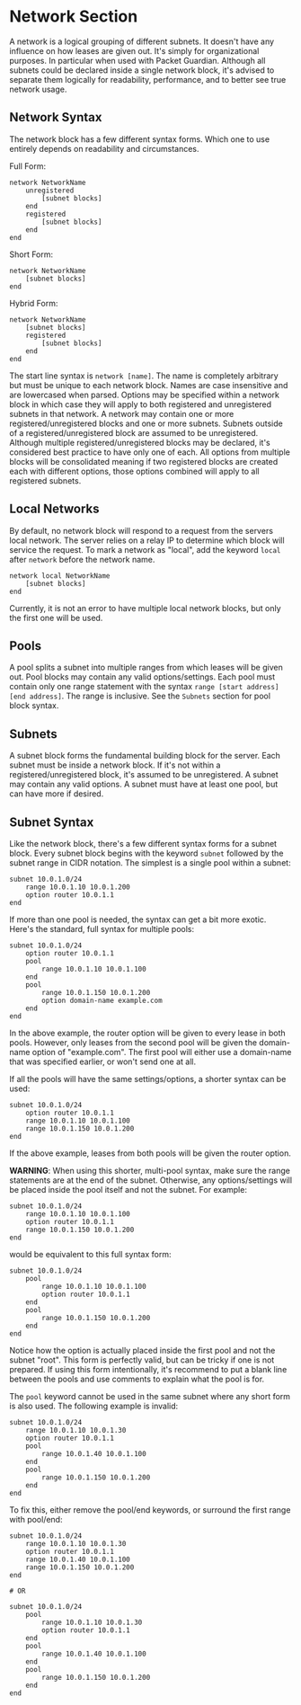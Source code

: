 # Network Section

A network is a logical grouping of different subnets. It doesn't have any influence on how leases are given out. It's simply for organizational purposes. In particular when used with Packet Guardian. Although all subnets could be declared inside a single network block, it's advised to separate them logically for readability, performance, and to better see true network usage.

## Network Syntax

The network block has a few different syntax forms. Which one to use entirely depends on readability and circumstances.

Full Form:

```
network NetworkName
    unregistered
        [subnet blocks]
    end
    registered
        [subnet blocks]
    end
end
```

Short Form:

```
network NetworkName
    [subnet blocks]
end
```

Hybrid Form:

```
network NetworkName
    [subnet blocks]
    registered
        [subnet blocks]
    end
end
```

The start line syntax is `network [name]`. The name is completely arbitrary but must be unique to each network block. Names are case insensitive and are lowercased when parsed. Options may be specified within a network block in which case they will apply to both registered and unregistered subnets in that network. A network may contain one or more registered/unregistered blocks and one or more subnets. Subnets outside of a registered/unregistered block are assumed to be unregistered. Although multiple registered/unregistered blocks may be declared, it's considered best practice to have only one of each. All options from multiple blocks will be consolidated meaning if two registered blocks are created each with different options, those options combined will apply to all registered subnets.

## Local Networks

By default, no network block will respond to a request from the servers local network. The server relies on a relay
IP to determine which block will service the request. To mark a network as "local", add the keyword `local` after `network`
before the network name.

```
network local NetworkName
    [subnet blocks]
end
```

Currently, it is not an error to have multiple local network blocks, but only the first one will be used.

## Pools

A pool splits a subnet into multiple ranges from which leases will be given out. Pool blocks may contain any valid options/settings. Each pool must contain only one range statement with the syntax `range [start address] [end address]`. The range is inclusive. See the `Subnets` section for pool block syntax.

## Subnets

A subnet block forms the fundamental building block for the server. Each subnet must be inside a network block. If it's not within a registered/unregistered block, it's assumed to be unregistered. A subnet may contain any valid options. A subnet must have at least one pool, but can have more if desired.

## Subnet Syntax

Like the network block, there's a few different syntax forms for a subnet block. Every subnet block begins with the keyword `subnet` followed by the subnet range in CIDR notation. The simplest is a single pool within a subnet:

```
subnet 10.0.1.0/24
    range 10.0.1.10 10.0.1.200
    option router 10.0.1.1
end
```

If more than one pool is needed, the syntax can get a bit more exotic. Here's the standard, full syntax for multiple pools:

```
subnet 10.0.1.0/24
    option router 10.0.1.1
    pool
        range 10.0.1.10 10.0.1.100
    end
    pool
        range 10.0.1.150 10.0.1.200
        option domain-name example.com
    end
end
```

In the above example, the router option will be given to every lease in both pools. However, only leases from the second pool will be given the domain-name option of "example.com". The first pool will either use a domain-name that was specified earlier, or won't send one at all.

If all the pools will have the same settings/options, a shorter syntax can be used:

```
subnet 10.0.1.0/24
    option router 10.0.1.1
    range 10.0.1.10 10.0.1.100
    range 10.0.1.150 10.0.1.200
end
```

If the above example, leases from both pools will be given the router option.

**WARNING**: When using this shorter, multi-pool syntax, make sure the range statements are at the end of the subnet. Otherwise, any options/settings will be placed inside the pool itself and not the subnet. For example:

```
subnet 10.0.1.0/24
    range 10.0.1.10 10.0.1.100
    option router 10.0.1.1
    range 10.0.1.150 10.0.1.200
end
```

would be equivalent to this full syntax form:

```
subnet 10.0.1.0/24
    pool
        range 10.0.1.10 10.0.1.100
        option router 10.0.1.1
    end
    pool
        range 10.0.1.150 10.0.1.200
    end
end
```

Notice how the option is actually placed inside the first pool and not the subnet "root". This form is perfectly valid, but can be tricky if one is not prepared. If using this form intentionally, it's recommend to put a blank line between the pools and use comments to explain what the pool is for.

The `pool` keyword cannot be used in the same subnet where any short form is also used. The following example is invalid:

```
subnet 10.0.1.0/24
    range 10.0.1.10 10.0.1.30
    option router 10.0.1.1
    pool
        range 10.0.1.40 10.0.1.100
    end
    pool
        range 10.0.1.150 10.0.1.200
    end
end
```

To fix this, either remove the pool/end keywords, or surround the first range with pool/end:

```
subnet 10.0.1.0/24
    range 10.0.1.10 10.0.1.30
    option router 10.0.1.1
    range 10.0.1.40 10.0.1.100
    range 10.0.1.150 10.0.1.200
end

# OR

subnet 10.0.1.0/24
    pool
        range 10.0.1.10 10.0.1.30
        option router 10.0.1.1
    end
    pool
        range 10.0.1.40 10.0.1.100
    end
    pool
        range 10.0.1.150 10.0.1.200
    end
end
```
